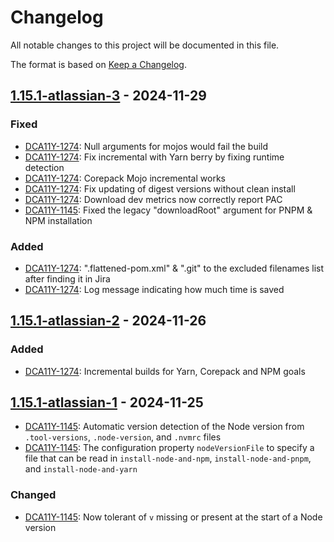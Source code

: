 # Changelog

All notable changes to this project will be documented in this file.

The format is based on [Keep a Changelog](https://keepachangelog.com/en/1.1.0/).

## [1.15.1-atlassian-3]  - 2024-11-29

### Fixed

- [DCA11Y-1274]: Null arguments for mojos would fail the build
- [DCA11Y-1274]: Fix incremental with Yarn berry by fixing runtime detection
- [DCA11Y-1274]: Corepack Mojo incremental works
- [DCA11Y-1274]: Fix updating of digest versions without clean install
- [DCA11Y-1274]: Download dev metrics now correctly report PAC
- [DCA11Y-1145]: Fixed the legacy "downloadRoot" argument for PNPM & NPM installation

### Added

- [DCA11Y-1274]: ".flattened-pom.xml" & ".git" to the excluded filenames list after finding it in Jira
- [DCA11Y-1274]: Log message indicating how much time is saved

## [1.15.1-atlassian-2] - 2024-11-26

### Added

- [DCA11Y-1274]: Incremental builds for Yarn, Corepack and NPM goals 

## [1.15.1-atlassian-1] - 2024-11-25

- [DCA11Y-1145]: Automatic version detection of the Node version from `.tool-versions`, `.node-version`, and `.nvmrc` files
- [DCA11Y-1145]: The configuration property `nodeVersionFile` to specify a file that can be read in `install-node-and-npm`, `install-node-and-pnpm`, and `install-node-and-yarn`

### Changed

- [DCA11Y-1145]: Now tolerant of `v` missing or present at the start of a Node version



[DCA11Y-1274]: https://hello.jira.atlassian.cloud/browse/DCA11Y-1274
[DCA11Y-1145]: https://hello.jira.atlassian.cloud/browse/DCA11Y-1145

[unreleased]: https://github.com/atlassian-forks/frontend-maven-plugin/compare/frontend-plugins-1.15.1-atlassian-3...HEAD
[1.15.1-atlassian-3]: https://github.com/atlassian-forks/frontend-maven-plugin/compare/frontend-plugins-1.15.1-atlassian-2...frontend-plugins-1.15.1-atlassian-3
[1.15.1-atlassian-2]: https://github.com/atlassian-forks/frontend-maven-plugin/compare/frontend-plugins-1.15.1-atlassian-1...frontend-plugins-1.15.1-atlassian-2
[1.15.1-atlassian-1]: https://github.com/atlassian-forks/frontend-maven-plugin/compare/frontend-plugins-1.15.1-atlassian-1-16519678...frontend-plugins-1.15.1-atlassian-1
[1.15.1-atlassian-1-16519678]: https://github.com/atlassian-forks/frontend-maven-plugin/compare/frontend-plugins-1.15.1...frontend-plugins-1.15.1-atlassian-1-16519678
